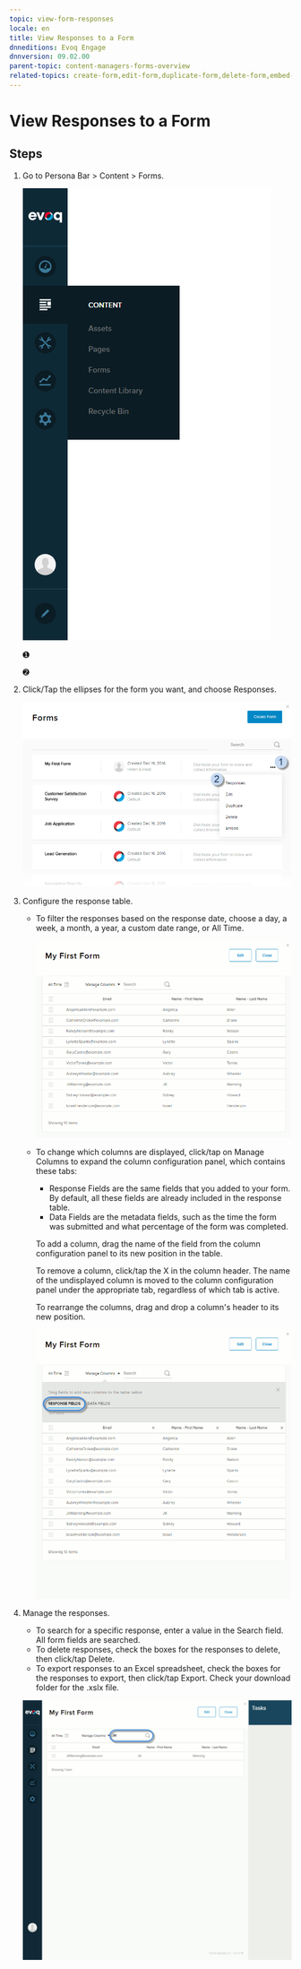```yaml
---
topic: view-form-responses
locale: en
title: View Responses to a Form
dnneditions: Evoq Engage
dnnversion: 09.02.00
parent-topic: content-managers-forms-overview
related-topics: create-form,edit-form,duplicate-form,delete-form,embed-form,content-fields-versus-form-fields,about-hidden-fields,save-form-responses-to-structured-content
---
```


# View Responses to a Form

## Steps

1.  Go to Persona Bar \> Content \> Forms.
    
    ![Persona Bar > Content > Forms](img/scr-pbar-cmg-Content-E91.png)
    
    ➊
    
    ➋
    
2.  Click/Tap the ellipses for the form you want, and choose Responses.
    
      
    
    ![Click/Tap the ellipses for the form > Responses](img/scr-Forms-List-ellipsesmenu-Responses.png)
    
      
    
3.  Configure the response table.
    *   To filter the responses based on the response date, choose a day, a week, a month, a year, a custom date range, or All Time.
        
          
        
        ![Filter by response date.](img/scr-FormFields-ResponseTable-datefilter.gif)
        
          
        
    *   To change which columns are displayed, click/tap on Manage Columns to expand the column configuration panel, which contains these tabs:
        
        *   Response Fields are the same fields that you added to your form. By default, all these fields are already included in the response table.
        *   Data Fields are the metadata fields, such as the time the form was submitted and what percentage of the form was completed.
        
        To add a column, drag the name of the field from the column configuration panel to its new position in the table.
        
        To remove a column, click/tap the X in the column header. The name of the undisplayed column is moved to the column configuration panel under the appropriate tab, regardless of which tab is active.
        
        To rearrange the columns, drag and drop a column's header to its new position.
        
          
        
        ![Response Table columns](img/scr-FormFields-ResponseTable-columns.gif)
        
          
        
4.  Manage the responses.
    
    *   To search for a specific response, enter a value in the Search field. All form fields are searched.
    *   To delete responses, check the boxes for the responses to delete, then click/tap Delete.
    *   To export responses to an Excel spreadsheet, check the boxes for the responses to export, then click/tap Export. Check your download folder for the .xslx file.
    
      
    
    ![Search/Select/Delete/Export](img/scr-FormFields-ResponseTable-searchselectdeleteexport.gif)